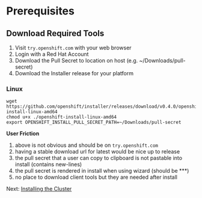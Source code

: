 # Prerequisites

## Download Required Tools

1. Visit `try.openshift.com` with your web browser
1. Login with a Red Hat Account
1. Download the Pull Secret to location on host (e.g. ~/Downloads/pull-secret)
1. Download the Installer release for your platform

### Linux

```
wget https://github.com/openshift/installer/releases/download/v0.4.0/openshift-install-linux-amd64
chmod u+x ./openshift-install-linux-amd64
export OPENSHIFT_INSTALL_PULL_SECRET_PATH=~/Downloads/pull-secret
```

**User Friction**
1. above is not obvious and should be on `try.openshift.com`
1. having a stable download url for latest would be nice up to release
1. the pull secret that a user can copy to clipboard is not pastable into install (contains new-lines)
1. the pull secret is rendered in install when using wizard (should be ***)
1. no place to download client tools but they are needed after install

Next: [Installing the Cluster](02-install.md)